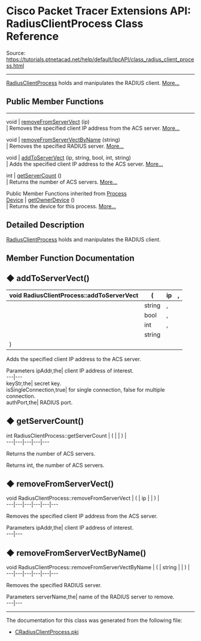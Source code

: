 # Cisco Packet Tracer Extensions API: RadiusClientProcess Class Reference

Source: https://tutorials.ptnetacad.net/help/default/IpcAPI/class_radius_client_process.html

---

[RadiusClientProcess](class_radius_client_process.html "RadiusClientProcess holds and manipulates the RADIUS client.") holds and manipulates the RADIUS client. [More...](class_radius_client_process.html#details)

##  Public Member Functions  
  
---  
void | [removeFromServerVect](class_radius_client_process.html#a9153b1e220ad16d2f297628e12034e8f) (ip)  
| Removes the specified client IP address from the ACS server. [More...](class_radius_client_process.html#a9153b1e220ad16d2f297628e12034e8f)  
  
void | [removeFromServerVectByName](class_radius_client_process.html#a1820ccfeaabad095737d09ae37f9e5c3) (string)  
| Removes the specified RADIUS server. [More...](class_radius_client_process.html#a1820ccfeaabad095737d09ae37f9e5c3)  
  
void | [addToServerVect](class_radius_client_process.html#a3e2f668eda99f52bbf60107fe6ccc088) (ip, string, bool, int, string)  
| Adds the specified client IP address to the ACS server. [More...](class_radius_client_process.html#a3e2f668eda99f52bbf60107fe6ccc088)  
  
int | [getServerCount](class_radius_client_process.html#a834c258df05cf45aeef83d27f9a6795a) ()  
| Returns the number of ACS servers. [More...](class_radius_client_process.html#a834c258df05cf45aeef83d27f9a6795a)  
  
Public Member Functions inherited from [Process](class_process.html)  
[Device](class_device.html) | [getOwnerDevice](class_process.html#a9cc34f553b0325e0f4074301fd36b77b) ()  
| Returns the device for this process. [More...](class_process.html#a9cc34f553b0325e0f4074301fd36b77b)  
  
  
## Detailed Description

[RadiusClientProcess](class_radius_client_process.html "RadiusClientProcess holds and manipulates the RADIUS client.") holds and manipulates the RADIUS client. 

## Member Function Documentation

## ◆ addToServerVect()

void RadiusClientProcess::addToServerVect  | ( | ip  | ,   
---|---|---|---  
|  | string  | ,   
|  | bool  | ,   
|  | int  | ,   
|  | string  |   
| ) | |   
  
Adds the specified client IP address to the ACS server. 

Parameters
     ipAddr,the| client IP address of interest.   
---|---  
keyStr,the| secret key.   
isSingleConnection,true| for single connection, false for multiple connection.   
authPort,the| RADIUS port.   
  
## ◆ getServerCount()

int RadiusClientProcess::getServerCount  | ( | | ) |   
---|---|---|---|---  
  
Returns the number of ACS servers. 

Returns
    int, the number of ACS servers. 

## ◆ removeFromServerVect()

void RadiusClientProcess::removeFromServerVect  | ( | ip  | | ) |   
---|---|---|---|---|---  
  
Removes the specified client IP address from the ACS server. 

Parameters
     ipAddr,the| client IP address of interest.   
---|---  
  
## ◆ removeFromServerVectByName()

void RadiusClientProcess::removeFromServerVectByName  | ( | string  | | ) |   
---|---|---|---|---|---  
  
Removes the specified RADIUS server. 

Parameters
     serverName,the| name of the RADIUS server to remove.   
---|---  
  
* * *

The documentation for this class was generated from the following file:

  * [CRadiusClientProcess.pki](_c_radius_client_process_8pki.html)


